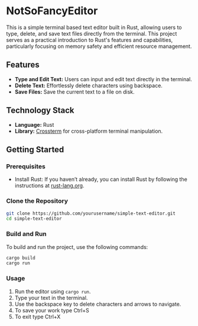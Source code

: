 # NotSoFancyEditor

This is a simple terminal based text editor built in Rust, allowing users to type, delete, and save text files directly from the terminal. This project serves as a practical introduction to Rust's features and capabilities, particularly focusing on memory safety and efficient resource management.

## Features

- **Type and Edit Text:** Users can input and edit text directly in the terminal.
- **Delete Text:** Effortlessly delete characters using backspace.
- **Save Files:** Save the current text to a file on disk.

## Technology Stack

- **Language:** Rust
- **Library:** [Crossterm](https://crates.io/crates/crossterm) for cross-platform terminal manipulation.

## Getting Started

### Prerequisites

- Install Rust: If you haven’t already, you can install Rust by following the instructions at [rust-lang.org](https://www.rust-lang.org/tools/install).

### Clone the Repository

```bash
git clone https://github.com/yourusername/simple-text-editor.git
cd simple-text-editor
```

### Build and Run

To build and run the project, use the following commands:

```bash
cargo build
cargo run
```

### Usage

1. Run the editor using `cargo run`.
2. Type your text in the terminal.
3. Use the backspace key to delete characters and arrows to navigate.
4. To save your work type Ctrl+S
5. To exit type Ctrl+X

